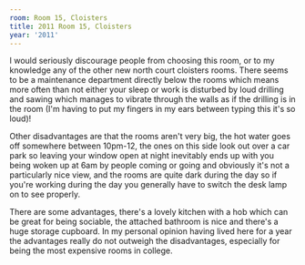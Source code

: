 ```yaml
---
room: Room 15, Cloisters
title: 2011 Room 15, Cloisters
year: '2011'
---
```


I would seriously discourage people from choosing this room, or to my knowledge any of the other new north court cloisters rooms. There seems to be a maintenance department directly below the rooms which means more often than not either your sleep or work is disturbed by loud drilling and sawing which manages to vibrate through the walls as if the drilling is in the room (I'm having to put my fingers in my ears between typing this it's so loud)!

Other disadvantages are that the rooms aren't very big, the hot water goes off somewhere between 10pm-12, the ones on this side look out over a car park so leaving your window open at night inevitably ends up with you being woken up at 6am by people coming or going and obviously it's not a particularly nice view, and the rooms are quite dark during the day so if you're working during the day you generally have to switch the desk lamp on to see properly. 

There are some advantages, there's a lovely kitchen with a hob which can be great for being sociable, the attached bathroom is nice and there's a huge storage cupboard. In my personal opinion having lived here for a year the advantages really do not outweigh the disadvantages, especially for being the most expensive rooms in college.